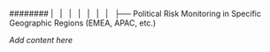######## |   |   |   |   |   |   |   ├── Political Risk Monitoring in Specific Geographic Regions (EMEA, APAC, etc.)

*Add content here*